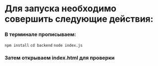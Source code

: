 <h1>Для запуска необходимо совершить следующие действия:</h1>

### В терминале прописываем:
```npm install```
```cd backend```
```node index.js```

### Затем открываем index.html для проверки
